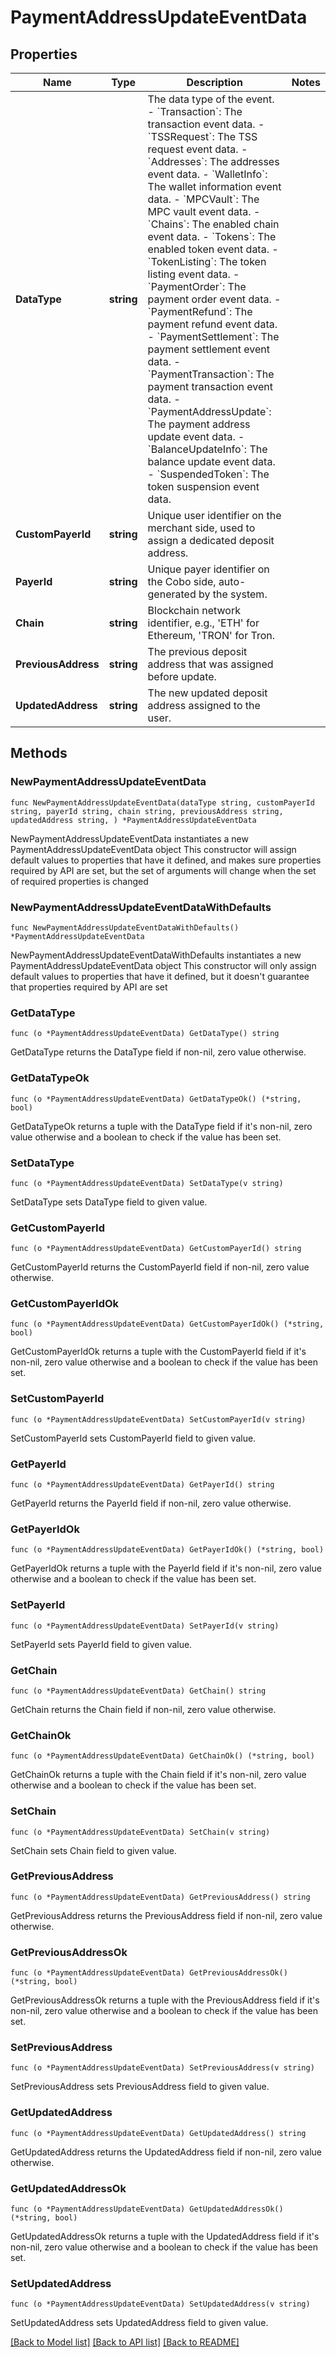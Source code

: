 # PaymentAddressUpdateEventData

## Properties

Name | Type | Description | Notes
------------ | ------------- | ------------- | -------------
**DataType** | **string** |  The data type of the event. - &#x60;Transaction&#x60;: The transaction event data. - &#x60;TSSRequest&#x60;: The TSS request event data. - &#x60;Addresses&#x60;: The addresses event data. - &#x60;WalletInfo&#x60;: The wallet information event data. - &#x60;MPCVault&#x60;: The MPC vault event data. - &#x60;Chains&#x60;: The enabled chain event data. - &#x60;Tokens&#x60;: The enabled token event data. - &#x60;TokenListing&#x60;: The token listing event data.        - &#x60;PaymentOrder&#x60;: The payment order event data. - &#x60;PaymentRefund&#x60;: The payment refund event data. - &#x60;PaymentSettlement&#x60;: The payment settlement event data. - &#x60;PaymentTransaction&#x60;: The payment transaction event data. - &#x60;PaymentAddressUpdate&#x60;: The payment address update event data. - &#x60;BalanceUpdateInfo&#x60;: The balance update event data. - &#x60;SuspendedToken&#x60;: The token suspension event data. | 
**CustomPayerId** | **string** | Unique user identifier on the merchant side, used to assign a dedicated deposit address.  | 
**PayerId** | **string** | Unique payer identifier on the Cobo side, auto-generated by the system.  | 
**Chain** | **string** | Blockchain network identifier, e.g., &#39;ETH&#39; for Ethereum, &#39;TRON&#39; for Tron.  | 
**PreviousAddress** | **string** | The previous deposit address that was assigned before update.  | 
**UpdatedAddress** | **string** | The new updated deposit address assigned to the user.  | 

## Methods

### NewPaymentAddressUpdateEventData

`func NewPaymentAddressUpdateEventData(dataType string, customPayerId string, payerId string, chain string, previousAddress string, updatedAddress string, ) *PaymentAddressUpdateEventData`

NewPaymentAddressUpdateEventData instantiates a new PaymentAddressUpdateEventData object
This constructor will assign default values to properties that have it defined,
and makes sure properties required by API are set, but the set of arguments
will change when the set of required properties is changed

### NewPaymentAddressUpdateEventDataWithDefaults

`func NewPaymentAddressUpdateEventDataWithDefaults() *PaymentAddressUpdateEventData`

NewPaymentAddressUpdateEventDataWithDefaults instantiates a new PaymentAddressUpdateEventData object
This constructor will only assign default values to properties that have it defined,
but it doesn't guarantee that properties required by API are set

### GetDataType

`func (o *PaymentAddressUpdateEventData) GetDataType() string`

GetDataType returns the DataType field if non-nil, zero value otherwise.

### GetDataTypeOk

`func (o *PaymentAddressUpdateEventData) GetDataTypeOk() (*string, bool)`

GetDataTypeOk returns a tuple with the DataType field if it's non-nil, zero value otherwise
and a boolean to check if the value has been set.

### SetDataType

`func (o *PaymentAddressUpdateEventData) SetDataType(v string)`

SetDataType sets DataType field to given value.


### GetCustomPayerId

`func (o *PaymentAddressUpdateEventData) GetCustomPayerId() string`

GetCustomPayerId returns the CustomPayerId field if non-nil, zero value otherwise.

### GetCustomPayerIdOk

`func (o *PaymentAddressUpdateEventData) GetCustomPayerIdOk() (*string, bool)`

GetCustomPayerIdOk returns a tuple with the CustomPayerId field if it's non-nil, zero value otherwise
and a boolean to check if the value has been set.

### SetCustomPayerId

`func (o *PaymentAddressUpdateEventData) SetCustomPayerId(v string)`

SetCustomPayerId sets CustomPayerId field to given value.


### GetPayerId

`func (o *PaymentAddressUpdateEventData) GetPayerId() string`

GetPayerId returns the PayerId field if non-nil, zero value otherwise.

### GetPayerIdOk

`func (o *PaymentAddressUpdateEventData) GetPayerIdOk() (*string, bool)`

GetPayerIdOk returns a tuple with the PayerId field if it's non-nil, zero value otherwise
and a boolean to check if the value has been set.

### SetPayerId

`func (o *PaymentAddressUpdateEventData) SetPayerId(v string)`

SetPayerId sets PayerId field to given value.


### GetChain

`func (o *PaymentAddressUpdateEventData) GetChain() string`

GetChain returns the Chain field if non-nil, zero value otherwise.

### GetChainOk

`func (o *PaymentAddressUpdateEventData) GetChainOk() (*string, bool)`

GetChainOk returns a tuple with the Chain field if it's non-nil, zero value otherwise
and a boolean to check if the value has been set.

### SetChain

`func (o *PaymentAddressUpdateEventData) SetChain(v string)`

SetChain sets Chain field to given value.


### GetPreviousAddress

`func (o *PaymentAddressUpdateEventData) GetPreviousAddress() string`

GetPreviousAddress returns the PreviousAddress field if non-nil, zero value otherwise.

### GetPreviousAddressOk

`func (o *PaymentAddressUpdateEventData) GetPreviousAddressOk() (*string, bool)`

GetPreviousAddressOk returns a tuple with the PreviousAddress field if it's non-nil, zero value otherwise
and a boolean to check if the value has been set.

### SetPreviousAddress

`func (o *PaymentAddressUpdateEventData) SetPreviousAddress(v string)`

SetPreviousAddress sets PreviousAddress field to given value.


### GetUpdatedAddress

`func (o *PaymentAddressUpdateEventData) GetUpdatedAddress() string`

GetUpdatedAddress returns the UpdatedAddress field if non-nil, zero value otherwise.

### GetUpdatedAddressOk

`func (o *PaymentAddressUpdateEventData) GetUpdatedAddressOk() (*string, bool)`

GetUpdatedAddressOk returns a tuple with the UpdatedAddress field if it's non-nil, zero value otherwise
and a boolean to check if the value has been set.

### SetUpdatedAddress

`func (o *PaymentAddressUpdateEventData) SetUpdatedAddress(v string)`

SetUpdatedAddress sets UpdatedAddress field to given value.



[[Back to Model list]](../README.md#documentation-for-models) [[Back to API list]](../README.md#documentation-for-api-endpoints) [[Back to README]](../README.md)


